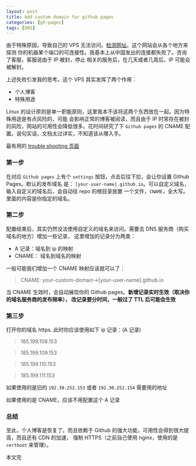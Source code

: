 ```yaml
---
layout: post
title: Add custom domain for github pages
categories: [gh-pages]
tags: [DNS]
---
```


由于特殊原因，导致自己的 VPS 无法访问。[检测网址](http://port.ping.pe/)。这个网站会从各个地方来探测
你的机器某个端口的可连接性。我基本上从中国发出的连接都失败了。咨询了客服，客服说由于 IP 被封，停止
相关的服务后，在几天或者几周后，IP 可能会被解封。

上述失败引发我的思考。这个 VPS 其实发挥了两个作用：

+ 个人博客
+ 特殊用途

Linux 的设计原则是单一职能原则，这里我本不该将这两个东西放在一起。因为特殊用途是有点风险的，可能
会影响正常的博客被阅读，而且由于 IP 时常存在被封的风险，网站的可用性会降低很多。花时间研究了下
`Github pages` 的 CNAME 配置。说句实话，文档太过详实，不知道该从哪入手。

最有用的 [trouble shooting 页面](https://help.github.com/en/articles/troubleshooting-custom-domains)

### 第一步

在对应 `Github pages` 上有个 `settings` 按钮，点击后往下拉，会让你设置 Github Pages。默认的发布域名
是： `[your-user-name].github.io`。可以自定义域名，输入自定义的域名后，会自动往 repo 的根目录放置
一个文件，`CNAME`，全大写。里面的内容是你指定的域名。

### 第二步

配置结束后，其实仍然没法使用自定义的域名来访问。需要去 DNS 服务商（购买域名的地方）增加一些记录，
这里增加的记录分为两类：

+ A 记录：域名到 ip 的映射
+ CNAME： 域名到域名的映射

一般可能我们增加一个 CNAME 映射应该就可以了：

> CNAME: your-custom-domain->[your-user-name].github.io

当 CNAME 生效时，会自动展现你的 Github pages。**新增记录实时生效（取决你的域名服务商的发布频率），
改记录要分时间，一般过了 TTL 后可能会生效**

### 第三步

打开你的域名 https. 此时你应该使用如下 ip 记录：(A 记录)

> 185.199.108.153

> 185.199.109.153

> 185.199.110.153

> 185.199.111.153

如果使用的是旧的 `192.30.252.153` 或者 `192.30.252.154` 需要用的地址

如果使用的是 CNAME，应该不用配置这个 A 记录

### 总结

至此，个人博客是恢复了。而且依赖于 Github 的强大功能，可用性会得到很大提高，而且还有 CDN 的加速，
强制 HTTPS（之前自己使用 nginx，使用的是 `certboot` 来管理）。

本文完
